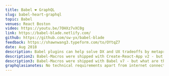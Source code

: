 ```yaml
---
title: Babel ❤️ GraphQL
slug: babel-heart-graphql
topic: Babel
venues: React Boston
video: https://youtu.be/7OHXz7vXC0g
link: https://babel-blade.netlify.com/
github: https://github.com/sw-yx/babel-blade
feedback: https://shawnwang3.typeform.com/to/OYtqZ7
date: Aug 2018
description: Babel plugins can help solve DX and UX tradeoffs by metaprogramming to while delivering code that is why stop there? In this talk we explore how babel-blade solves the double declaration problem in all get started writing your first babel plugin!
description2: Babel-Macros were shipped with Create-React-App v2 - but what are they? What can you do with them? In this lightning talk we discuss how babel macros differ from plugins, and my recent work with babel-blade creating an inline GraphQL compiler that works with all React GraphQL clients.
description3: Babel-Macros were shipped with Babel v7 - but what are they? What can you do with them? In this lightning talk we discuss how babel macros differ from plugins, and my recent work with babel-blade creating an inline GraphQL compiler that works with all clientside GraphQL clients.
graphqlasianotes: No technical requirements apart from internet connection. I am the best person to speak on the subject because I made this macro https://babel-blade.netlify.com. Initially it was just a cool toy but then people at Coursera, Netflix, FB, and Adobe have picked up it telling me to keep going so I am applying for a lightning talk so I can spread the idea and get feedback/collaboration with the major clientside GraphQL clients!
---
```

